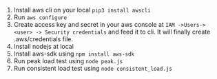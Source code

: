 1. Install aws cli on your local `pip3 install awscli`
2. Run `aws configure`
3. Create access key and secret in your aws console at `IAM ->Users-> <user> -> Security credentials` and feed it to cli. It will finally create .aws/credentials file.
4. Install nodejs at local
5. Install aws-sdk using `npm install aws-sdk`
6. Run peak load test using `node peak.js`
7. Run consistent load test using `node consistent_load.js`